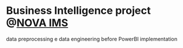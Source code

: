 # Business Intelligence project @[NOVA IMS](https://www.novaims.unl.pt/)
data preprocessing e data engineering before PowerBI implementation
